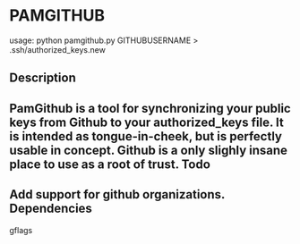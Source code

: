 PAMGITHUB
=========
usage: python pamgithub.py GITHUBUSERNAME > .ssh/authorized\_keys.new

Description
-----------
PamGithub is a tool for synchronizing your public keys from Github to your authorized\_keys file. It is intended as tongue-in-cheek, but is perfectly usable in concept. Github is a only slighly insane place to use as a root of trust.
Todo 
----------
Add support for github organizations.
Dependencies
-----------
gflags
